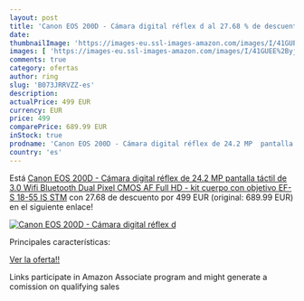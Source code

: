 ```yaml
---
layout: post
title: 'Canon EOS 200D - Cámara digital réflex d al 27.68 % de descuento'
date: 
thumbnailImage: 'https://images-eu.ssl-images-amazon.com/images/I/41GUEE%2Byj9L._SL200_.jpg'
images: [ 'https://images-eu.ssl-images-amazon.com/images/I/41GUEE%2Byj9L._SL200_.jpg' ]
comments: true
category: ofertas
author: ring
slug: 'B073JRRVZZ-es'
description:
actualPrice: 499 EUR
currency: EUR
price: 499
comparePrice: 689.99 EUR
inStock: true
prodname: 'Canon EOS 200D - Cámara digital réflex de 24.2 MP  pantalla táctil de 3.0    Wifi  Bluetooth  Dual Pixel CMOS AF  Full HD  - kit cuerpo con objetivo EF-S 18-55 IS STM'
country: 'es'
---
```


Está [Canon EOS 200D - Cámara digital réflex de 24.2 MP  pantalla táctil de 3.0    Wifi  Bluetooth  Dual Pixel CMOS AF  Full HD  - kit cuerpo con objetivo EF-S 18-55 IS STM](https://www.amazon.es/dp/B073JRRVZZ/?tag=tolees-21) con 27.68 de descuento por 499 EUR (original: 689.99 EUR) en el siguiente enlace!

[![Canon EOS 200D - Cámara digital réflex d](https://images-eu.ssl-images-amazon.com/images/I/41GUEE%2Byj9L._SL200_.jpg)](https://www.amazon.es/dp/B073JRRVZZ/?tag=tolees-21)

Principales características:


[Ver la oferta!!](https://www.amazon.es/dp/B073JRRVZZ/?tag=tolees-21)

Links participate in Amazon Associate program and might generate a comission on qualifying sales


